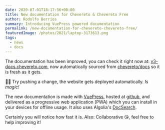 ```yaml
---
date: 2020-07-01T18:17:56+00:00
title: New documentation for Chevereto & Chevereto Free
author: Rodolfo Berrios
summary: Introducing VuePress powered documentation
permalink: /new-documentation-for-chevereto-chevereto-free/
featuredImage: /photos/2021/laptop-3173613.png
tags:
  - news
  - docs
---
```

The documentation has been improved, you can check it right now at: [v3-docs.chevereto.com](https://v3-docs.chevereto.com/), now automatically sourced from [chevereto/docs](https://github.com/chevereto/docs) so it is fresh as it gets.

🧙🏾 Try pushing a change, the website gets deployed automatically. _Is magic!_

The new documentation is made with [VuePress](https://vuepress.vuejs.org/), hosted at [github](https://github.com/chevereto/v3-docs), and delivered as a progressive web application (PWA) which you can install in your devices for offline usage. It also uses Algolia's [DocSearch](https://docsearch.algolia.com/).

Certainly you will notice how fast it is. Also: Collaborative 😘, feel free to help improving it!
